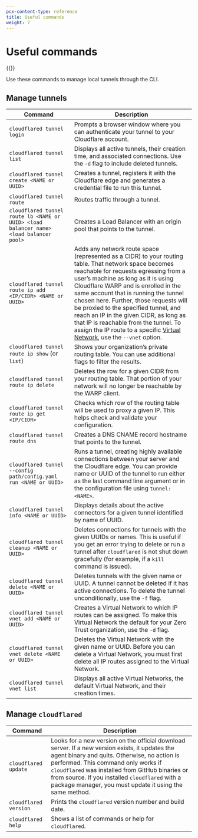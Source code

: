 ```yaml
---
pcx-content-type: reference
title: Useful commands
weight: 7
---
```


# Useful commands

{{<render file="_cloudflared-new-ui.md">}}

Use these commands to manage local tunnels through the CLI.

## Manage tunnels

| Command                                                                                | Description                                                                                                                                                                                                                                                                                                                                                                                                                           |
| -------------------------------------------------------------------------------------- | ------------------------------------------------------------------------------------------------------------------------------------------------------------------------------------------------------------------------------------------------------------------------------------------------------------------------------------------------------------------------------------------------------------------------------------- |
| `cloudflared tunnel login`                                                             | Prompts a browser window where you can authenticate your tunnel to your Cloudflare account.                                                                                                                                                                                                                                                                                                                                           |
| `cloudflared tunnel list`                                                              | Displays all active tunnels, their creation time, and associated connections. Use the `-d` flag to include deleted tunnels.                                                                                                                                                                                                                                                                                                           |
| `cloudflared tunnel create <NAME or UUID>`                                             | Creates a tunnel, registers it with the Cloudflare edge and generates a credential file to run this tunnel.                                                                                                                                                                                                                                                                                                                           |
| `cloudflared tunnel route`                                                             | Routes traffic through a tunnel.                                                                                                                                                                                                                                                                                                                                                                                                      |
| `cloudflared tunnel route lb <NAME or UUID> <load balancer name> <load balancer pool>` | Creates a Load Balancer with an origin pool that points to the tunnel.                                                                                                                                                                                                                                                                                                                                                                |
| `cloudflared tunnel route ip add <IP/CIDR> <NAME or UUID>`                             | Adds any network route space (represented as a CIDR) to your routing table. That network space becomes reachable for requests egressing from a user’s machine as long as it is using Cloudflare WARP and is enrolled in the same account that is running the tunnel chosen here. Further, those requests will be proxied to the specified tunnel, and reach an IP in the given CIDR, as long as that IP is reachable from the tunnel. To assign the IP route to a specific [Virtual Network](/cloudflare-one/connections/connect-networks/private-net/tunnel-virtual-networks/), use the `--vnet` option.|
| `cloudflared tunnel route ip show` (or `list`)                                         | Shows your organization’s private routing table. You can use additional flags to filter the results.                                                                                                                                                                                                                                                                                                                                  |
| `cloudflared tunnel route ip delete`                                                   | Deletes the row for a given CIDR from your routing table. That portion of your network will no longer be reachable by the WARP client.                                                                                                                                                                                                                                                                                                |
| `cloudflared tunnel route ip get <IP/CIDR>`                                            | Checks which row of the routing table will be used to proxy a given IP. This helps check and validate your configuration.                                                                                                                                                                                                                                                                                                             |
| `cloudflared tunnel route dns`                                                         | Creates a DNS CNAME record hostname that points to the tunnel.                                                                                                                                                                                                                                                                                                                                                                        |
| `cloudflared tunnel --config path/config.yaml run <NAME or UUID>`                      | Runs a tunnel, creating highly available connections between your server and the Cloudflare edge. You can provide name or UUID of the tunnel to run either as the last command line argument or in the configuration file using `tunnel: <NAME>`.                                                                                                                                                                                     |
| `cloudflared tunnel info <NAME or UUID>`                                               | Displays details about the active connectors for a given tunnel identified by name of UUID.                                                                                                                                                                                                                                                                                                                                           |
| `cloudflared tunnel cleanup <NAME or UUID>`                                            | Deletes connections for tunnels with the given UUIDs or names. This is useful if you get an error trying to delete or run a tunnel after `cloudflared` is not shut down gracefully (for example, if a `kill` command is issued).                                                                                                                                                                                                      |
| `cloudflared tunnel delete <NAME or UUID>`                                             | Deletes tunnels with the given name or UUID. A tunnel cannot be deleted if it has active connections. To delete the tunnel unconditionally, use the `-f` flag.                                                                                                                                                                          |
| `cloudflared tunnel vnet add <NAME or UUID>`                                            | Creates a Virtual Network to which IP routes can be assigned. To make this Virtual Network the default for your Zero Trust organization, use the `-d` flag.                                                                                                                                                                                                      |
| `cloudflared tunnel vnet delete <NAME or UUID>`                                             | Deletes the Virtual Network with the given name or UUID. Before you can delete a Virtual Network, you must first delete all IP routes assigned to the Virtual Network.                                                                                                                                                                                                                                                                        |
| `cloudflared tunnel vnet list`                                            | Displays all active Virtual Networks, the default Virtual Network, and their creation times.                                                                                                                                           |

## Manage `cloudflared`

| Command               | Description                                                                                                                                                                                                                                                                                                                                              |
| --------------------- | -------------------------------------------------------------------------------------------------------------------------------------------------------------------------------------------------------------------------------------------------------------------------------------------------------------------------------------------------------- |
| `cloudflared update`  | Looks for a new version on the official download server. If a new version exists, it updates the agent binary and quits. Otherwise, no action is performed. This command only works if `cloudflared` was installed from GitHub binaries or from source. If you installed `cloudflared` with a package manager, you must update it using the same method. |
| `cloudflared version` | Prints the `cloudflared` version number and build date.                                                                                                                                                                                                                                                                                                  |
| `cloudflared help`    | Shows a list of commands or help for `cloudflared`.                                                                                                                                                                                                                                                                                                      |
